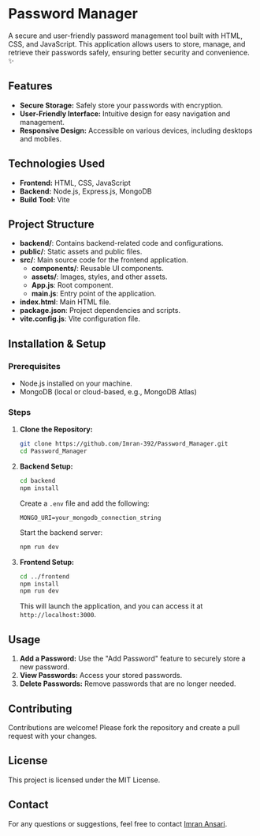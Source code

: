 # Password Manager

A secure and user-friendly password management tool built with HTML, CSS, and JavaScript. This application allows users to store, manage, and retrieve their passwords safely, ensuring better security and convenience. ✨

## Features

- **Secure Storage:** Safely store your passwords with encryption.
- **User-Friendly Interface:** Intuitive design for easy navigation and management.
- **Responsive Design:** Accessible on various devices, including desktops and mobiles.

## Technologies Used

- **Frontend:** HTML, CSS, JavaScript
- **Backend:** Node.js, Express.js, MongoDB
- **Build Tool:** Vite

## Project Structure

- **backend/**: Contains backend-related code and configurations.
- **public/**: Static assets and public files.
- **src/**: Main source code for the frontend application.
  - **components/**: Reusable UI components.
  - **assets/**: Images, styles, and other assets.
  - **App.js**: Root component.
  - **main.js**: Entry point of the application.
- **index.html**: Main HTML file.
- **package.json**: Project dependencies and scripts.
- **vite.config.js**: Vite configuration file.

## Installation & Setup

### Prerequisites

- Node.js installed on your machine.
- MongoDB (local or cloud-based, e.g., MongoDB Atlas)

### Steps

1. **Clone the Repository:**
   ```bash
   git clone https://github.com/Imran-392/Password_Manager.git
   cd Password_Manager
   ```

2. **Backend Setup:**
   ```bash
   cd backend
   npm install
   ```
   Create a `.env` file and add the following:
   ```env
   MONGO_URI=your_mongodb_connection_string
   ```
   Start the backend server:
   ```bash
   npm run dev
   ```

3. **Frontend Setup:**
   ```bash
   cd ../frontend
   npm install
   npm run dev
   ```
   This will launch the application, and you can access it at `http://localhost:3000`.

## Usage

1. **Add a Password:** Use the "Add Password" feature to securely store a new password.
2. **View Passwords:** Access your stored passwords.
3. **Delete Passwords:** Remove passwords that are no longer needed.

## Contributing

Contributions are welcome! Please fork the repository and create a pull request with your changes.

## License

This project is licensed under the MIT License.

## Contact

For any questions or suggestions, feel free to contact [Imran Ansari](https://github.com/Imran-392).

